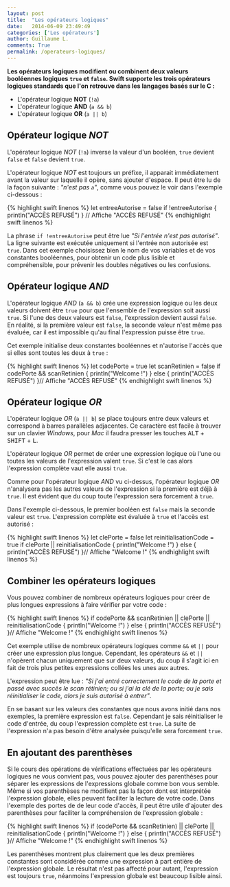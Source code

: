 ```yaml
---
layout: post
title:  "Les opérateurs logiques"
date:   2014-06-09 23:49:49
categories: ['Les opérateurs']
author: Guillaume L.
comments: True
permalink: /operateurs-logiques/
---
```


**Les opérateurs logiques modifient ou combinent deux valeurs booléennes logiques <code>true</code> et <code>false</code>. Swift supporte les trois opérateurs logiques standards que l'on retrouve dans les langages basés sur le C :**

<ul><li>L'opérateur logique <strong>NOT</strong> (<code>!a</code>)</li>
<li>L'opérateur logique <strong>AND</strong> (<code>a && b</code>)</li>
<li>L'opérateur logique <strong>OR</strong> (<code>a || b</code>)</li></ul>

## Opérateur logique *NOT*

L'opérateur logique *NOT* (<code>!a</code>) inverse la valeur d'un booléen, <code>true</code> devient <code>false</code> et <code>false</code> devient <code>true</code>.

L'opérateur logique *NOT* est toujours un préfixe, il apparait immédiatement avant la valeur sur laquelle il opère, sans ajouter d'espace. Il peut être lu de la façon suivante : *"n'est pas <code>a</code>"*, comme vous pouvez le voir dans l'exemple ci-dessous :

{% highlight swift linenos %}
let entreeAutorise = false
if !entreeAutorise {
    println("ACCÈS REFUSÉ")
}
// Affiche "ACCÈS REFUSÉ"
{% endhighlight swift linenos %}

La phrase <code>if !entreeAutorise</code> peut être lue *"Si l'entrée n'est pas autorisé"*. La ligne suivante est exécutée uniquement si l'entrée non autorisée est <code>true</code>. Dans cet exemple choisissez bien le nom de vos variables et de vos constantes booléennes, pour obtenir un code plus lisible et compréhensible, pour prévenir les doubles négatives ou les confusions.

## Opérateur logique *AND*

L'opérateur logique *AND* (<code>a && b</code>) crée une expression logique ou les deux valeurs doivent être <code>true</code> pour que l'ensemble de l'expression soit aussi <code>true</code>. Si l'une des deux valeurs est <code>false</code>, l'expression devient aussi <code>false</code>. En réalité, si la première valeur est <code>false</code>, la seconde valeur n'est même pas évaluée, car il est impossible qu'au final l'expression puisse être <code>true</code>.

Cet exemple initialise deux constantes booléennes et n'autorise l'accès que si elles sont toutes les deux à <code>true</code> :

{% highlight swift linenos %}
let codePorte = true
let scanRetinien = false
if codePorte && scanRetinien {
    println("Welcome !")
} else {
    println("ACCÈS REFUSÉ")
}// Affiche "ACCÈS REFUSÉ"
{% endhighlight swift linenos %}

## Opérateur logique *OR*

L'opérateur logique *OR* (<code>a || b</code>) se place toujours entre deux valeurs et correspond à barres parallèles adjacentes. Ce caractère est facile à trouver sur un clavier *Windows*, pour *Mac* il faudra presser les touches <kbd>ALT</kbd> + <kbd>SHIFT</kbd> + <kbd>L</kbd>.

L'opérateur logique *OR* permet de créer une expression logique où l'une ou toutes les valeurs de l'expression valent <code>true</code>. Si c'est le cas alors l'expression complète vaut elle aussi <code>true</code>.

Comme pour l'opérateur logique *AND* vu ci-dessus, l'opérateur logique *OR* n'analysera pas les autres valeurs de l'expression si la première est déjà à <code>true</code>. Il est évident que du coup toute l'expression sera forcement à <code>true</code>.

Dans l'exemple ci-dessous, le premier booléen est <code>false</code> mais la seconde valeur est <code>true</code>. L'expression complète est évaluée à <code>true</code> et l'accès est autorisé :

{% highlight swift linenos %}
let clePorte = false
let reinitialisationCode = true
if clePorte || reinitialisationCode {
    println("Welcome !")
} else {
    println("ACCÈS REFUSÉ")
}// Affiche "Welcome !"
{% endhighlight swift linenos %}

## Combiner les opérateurs logiques

Vous pouvez combiner de nombreux opérateurs logiques pour créer de plus longues expressions à faire vérifier par votre code :

{% highlight swift linenos %}
if codePorte && scanRetinien || clePorte || reinitialisationCode {
    println("Welcome !")
} else {
    println("ACCÈS REFUSÉ")
}// Affiche "Welcome !"
{% endhighlight swift linenos %}

Cet exemple utilise de nombreux opérateurs logiques comme <code>&&</code> et <code>||</code> pour créer une expression plus longue. Cependant, les opérateurs <code>&&</code> et <code>||</code> n'opèrent chacun uniquement que sur deux valeurs, du coup il s'agit ici en fait de trois plus petites expressions collées les unes aux autres.

L'expression peut être lue : *"Si j'ai entré correctement le code de la porte et passé avec succès le scan rétinien; ou si j'ai la clé de la porte; ou je sais réinitialiser le code, alors je suis autorisé à entrer"*.

En se basant sur les valeurs des constantes que nous avons initié dans nos exemples, la première expression est <code>false</code>. Cependant je sais réinitialiser le code d'entrée, du coup l'expression complète est <code>true</code>. La suite de l'expression n'a pas besoin d'être analysée puisqu'elle sera forcement <code>true</code>.

## En ajoutant des parenthèses

Si le cours des opérations de vérifications effectuées par les opérateurs logiques ne vous convient pas, vous pouvez ajouter des parenthèses pour séparer les expressions de l'expressions globale comme bon vous semble. Même si vos parenthèses ne modifient pas la façon dont est interprétée l'expression globale, elles peuvent faciliter la lecture de votre code. Dans l'exemple des portes de de leur code d'accès, il peut être utile d'ajouter des parenthèses pour faciliter la compréhension de l'expression globale :

{% highlight swift linenos %}
if (codePorte && scanRetinien) || clePorte || reinitialisationCode {
    println("Welcome !")
} else {
    println("ACCÈS REFUSÉ")
}// Affiche "Welcome !"
{% endhighlight swift linenos %}

Les parenthèses montrent plus clairement que les deux premières constantes sont considérée comme une expression à part entière de l'expression globale. Le résultat n'est pas affecté pour autant, l'expression est toujours <code>true</code>, néanmoins l'expression globale est beaucoup lisible ainsi.